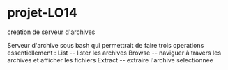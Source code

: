 # projet-LO14
creation de serveur d'archives

Serveur d'archive sous bash qui permettrait de faire trois operations essentiellement :
List -- lister les archives
Browse -- naviguer à travers les archives et afficher les fichiers
Extract -- extraire l'archive selectionnée
